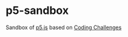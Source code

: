 # p5-sandbox

Sandbox of [p5.js](https://p5js.org/) based on [Coding Challenges](https://www.youtube.com/playlist?list=PLRqwX-V7Uu6ZiZxtDDRCi6uhfTH4FilpH)
